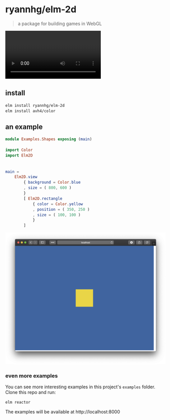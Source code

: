 # ryannhg/elm-2d
> a package for building games in WebGL

![An example of a 2D game](./examples/screenshots/animation.mp4)

## install

```bash
elm install ryannhg/elm-2d
elm install avh4/color
```

## an example

```elm
module Examples.Shapes exposing (main)

import Color
import Elm2D


main =
    Elm2D.view
        { background = Color.blue
        , size = ( 800, 600 )
        }
        [ Elm2D.rectangle
            { color = Color.yellow
            , position = ( 350, 250 )
            , size = ( 100, 100 )
            }
        ]

```

![A screenshot of a yello rectangle](./examples/screenshots/intro.png)


### even more examples

You can see more interesting examples in this project's `examples` folder. Clone this repo and run:

```
elm reactor
```

The examples will be available at http://localhost:8000

